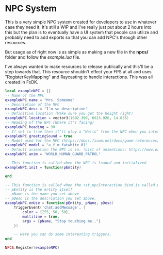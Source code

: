 # NPC System

This is a very simple NPC system created for developers to use in whatever case they need it. It's still a WIP and I've really just put about 2 hours into this but the plan is to eventually have a UI system that people can utilize and probably need to add exports so that you can add NPC's through other resources.

But usage as of right now is as simple as making a new file in the **npcs/** folder and follow the _example.lua_ file.

I've always wanted to make resources to release publically and this'll be a step towards that. This resource shouldn't effect your FPS at all and uses "RegisterKeyMapping" and Raycasting to handle interactions. This was all created in FxDK.

```lua
local exampleNPC = {}
-- Name of the NPC
exampleNPC.name = "Mrs. Someone"
-- Description of the NPC
exampleNPC.desc = "I'm so descriptive"
-- Definitive location (Make sure you get the height right)
exampleNPC.location = vector3(1602.390, 6623.020, 14.835)
-- Heading of the NPC (Where it's facing)
exampleNPC.heading = 90
-- If set to true then it'll play a "Hello" from the NPC when you interact with it
exampleNPC.greetingSound = true
-- Model used for the NPC (https://docs.fivem.net/docs/game-references/ped-models/)
exampleNPC.model = "a_f_m_fatwhite_01"
-- Default animation the NPC is in. (List of animations: https://www.pastebin.com/6mrYTdQv)
exampleNPC.anim = "WORLD_HUMAN_GUARD_PATROL"

-- This function is called when the NPC is loaded and initialized.
exampleNPC.init = function(pEntity)

end

-- This function is called when the +st_npcInteraction bind is called when facing the NPC within 5 units. (Default Button is: E)
-- pEntity is the entity itself
-- pName is the name you set above
-- pDesc is the description you set above.
exampleNPC.onUse = function(pEntity, pName, pDesc)
    TriggerEvent('chat:addMessage', {
        color = {255, 50, 50},
        multiline = true,
        args = {pName, "Stop touching me.."}
    })

    -- Here you can do some interesting triggers.
end

NPCS:Register(exampleNPC)
```
